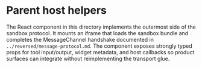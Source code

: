 # Parent host helpers

The React component in this directory implements the outermost side of the
sandbox protocol. It mounts an iframe that loads the sandbox bundle and
completes the MessageChannel handshake documented in
`../reversed/message-protocol.md`. The component exposes strongly typed props
for tool input/output, widget metadata, and host callbacks so product surfaces
can integrate without reimplementing the transport glue.
